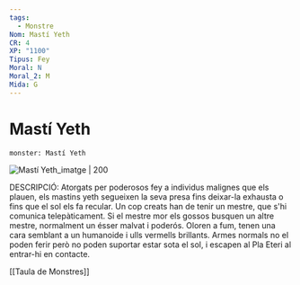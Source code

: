 ```yaml
---
tags:
  - Monstre
Nom: Mastí Yeth
CR: 4
XP: "1100"
Tipus: Fey
Moral: N
Moral_2: M
Mida: G
---
```

# Mastí Yeth

```statblock
monster: Mastí Yeth
```

![Mastí Yeth_imatge | 200](https://static.wikia.nocookie.net/forgottenrealms/images/f/f8/Yeth_hound-5e.jpg/revision/latest?cb&#x3D;20171010183450)

DESCRIPCIÓ: 
Atorgats per poderosos fey a individus malignes que els plauen, els mastins yeth segueixen la seva presa fins deixar-la exhausta o fins que el sol els fa recular. Un cop creats han de tenir un mestre, que s'hi comunica telepàticament. Si el mestre mor els gossos busquen un altre mestre, normalment un ésser malvat i poderós. Oloren a fum, tenen una cara semblant a un humanoide i ulls vermells brillants. Armes normals no el poden ferir però no poden suportar estar sota el sol, i escapen al Pla Eteri al entrar-hi en contacte.

[[Taula de Monstres]]